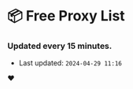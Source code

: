# :package: Free Proxy List
### Updated every 15 minutes.

- Last updated: `2024-04-29 11:16`

:heart:
